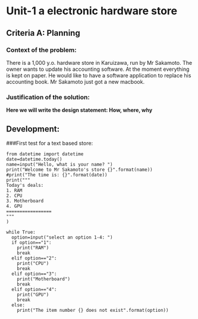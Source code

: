# Unit-1 a electronic hardware store

## Criteria A: Planning

### Context of the problem:
There is a 1,000 y.o. hardware store in Karuizawa, run by Mr Sakamoto. The owner wants to update his accounting software. At the moment everything is kept on paper. He would like to have a software application to replace his accounting book. Mr Sakamoto just got a new macbook.

### Justification of the solution:
**Here we will write the design statement: How, where, why**

## Development:

###First test for a text based store:
```
from datetime import datetime
date=datetime.today()
name=input("Hello, what is your name? ")
print("Welcome to Mr Sakamoto's store {}".format(name))
#print("The time is: {}".format(date))
print("""
Today's deals:
1. RAM   
2. CPU
3. Motherboard
4. GPU
=================
"""
)

while True:
  option=input("select an option 1-4: ")
  if option=="1":
    print("RAM")
    break
  elif option=="2":
    print("CPU")
    break
  elif option=="3":
    print("Motherboard")
    break
  elif option=="4":
    print("GPU")
    break
  else:
    print("The item number {} does not exist".format(option))
  ```
